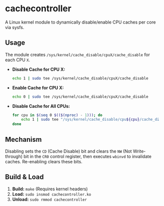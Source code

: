 # cachecontroller

A Linux kernel module to dynamically disable/enable CPU caches per core via sysfs.

## Usage

The module creates `/sys/kernel/cache_disable/cpuX/cache_disable` for each CPU `X`.

*   **Disable Cache for CPU X:**
    ```bash
    echo 1 | sudo tee /sys/kernel/cache_disable/cpuX/cache_disable
    ```
*   **Enable Cache for CPU X:**
    ```bash
    echo 0 | sudo tee /sys/kernel/cache_disable/cpuX/cache_disable
    ```
*   **Disable Cache for All CPUs:**
    ```bash
    for cpu in $(seq 0 $(($(nproc) - 1))); do 
        echo 1 | sudo tee "/sys/kernel/cache_disable/cpu${cpu}/cache_disable"
    done
    ```

## Mechanism

Disabling sets the `CD` (Cache Disable) bit and clears the `NW` (Not Write-through) bit in the `CR0` control register, then executes `wbinvd` to invalidate caches. Re-enabling clears these bits.

## Build & Load

1.  **Build:** `make` (Requires kernel headers)
2.  **Load:** `sudo insmod cachecontroller.ko`
3.  **Unload:** `sudo rmmod cachecontroller`